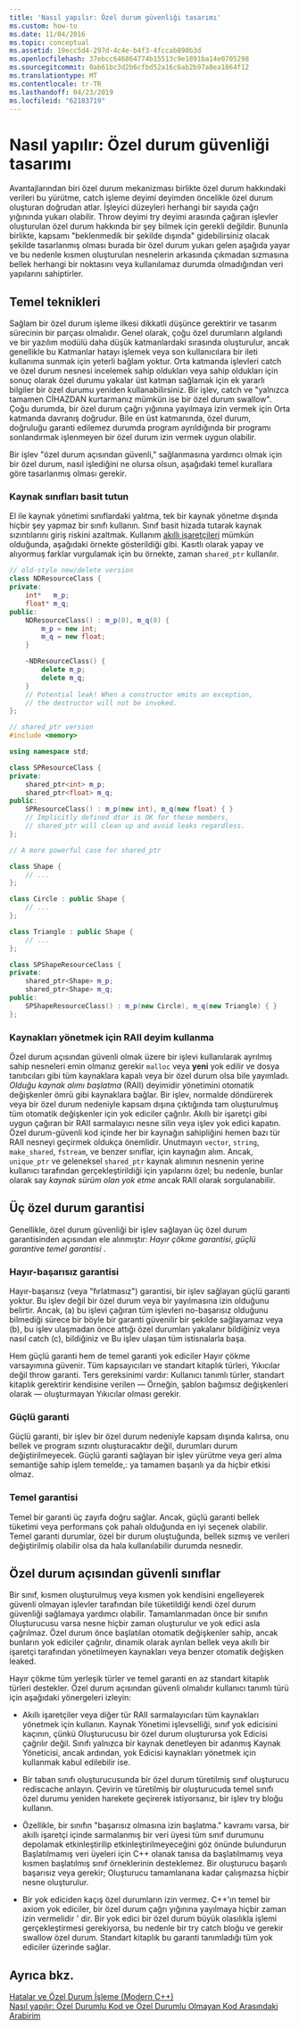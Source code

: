 ```yaml
---
title: 'Nasıl yapılır: Özel durum güvenliği tasarımı'
ms.custom: how-to
ms.date: 11/04/2016
ms.topic: conceptual
ms.assetid: 19ecc5d4-297d-4c4e-b4f3-4fccab890b3d
ms.openlocfilehash: 37ebcc646864774b15513c9e1891ba14e0705298
ms.sourcegitcommit: 0ab61bc3d2b6cfbd52a16c6ab2b97a8ea1864f12
ms.translationtype: MT
ms.contentlocale: tr-TR
ms.lasthandoff: 04/23/2019
ms.locfileid: "62183719"
---
```

# <a name="how-to-design-for-exception-safety"></a>Nasıl yapılır: Özel durum güvenliği tasarımı

Avantajlarından biri özel durum mekanizması birlikte özel durum hakkındaki verileri bu yürütme, catch işleme deyimi deyimden öncelikle özel durum oluşturan doğrudan atlar. İşleyici düzeyleri herhangi bir sayıda çağrı yığınında yukarı olabilir. Throw deyimi try deyimi arasında çağıran işlevler oluşturulan özel durum hakkında bir şey bilmek için gerekli değildir.  Bununla birlikte, kapsamı "beklenmedik bir şekilde dışında" gidebilirsiniz olacak şekilde tasarlanmış olması burada bir özel durum yukarı gelen aşağıda yayar ve bu nedenle kısmen oluşturulan nesnelerin arkasında çıkmadan sızmasına bellek herhangi bir noktasını veya kullanılamaz durumda olmadığından veri yapılarını sahiptirler.

## <a name="basic-techniques"></a>Temel teknikleri

Sağlam bir özel durum işleme ilkesi dikkatli düşünce gerektirir ve tasarım sürecinin bir parçası olmalıdır. Genel olarak, çoğu özel durumların algılandı ve bir yazılım modülü daha düşük katmanlardaki sırasında oluşturulur, ancak genellikle bu Katmanlar hatayı işlemek veya son kullanıcılara bir ileti kullanıma sunmak için yeterli bağlam yoktur. Orta katmanda işlevleri catch ve özel durum nesnesi incelemek sahip oldukları veya sahip oldukları için sonuç olarak özel durumu yakalar üst katman sağlamak için ek yararlı bilgiler bir özel durumu yeniden kullanabilirsiniz. Bir işlev, catch ve "yalnızca tamamen CİHAZDAN kurtarmanız mümkün ise bir özel durum swallow". Çoğu durumda, bir özel durum çağrı yığınına yayılmaya izin vermek için Orta katmanda davranış doğrudur. Bile en üst katmanında, özel durum, doğruluğu garanti edilemez durumda program ayrıldığında bir programı sonlandırmak işlenmeyen bir özel durum izin vermek uygun olabilir.

Bir işlev "özel durum açısından güvenli," sağlanmasına yardımcı olmak için bir özel durum, nasıl işlediğini ne olursa olsun, aşağıdaki temel kurallara göre tasarlanmış olması gerekir.

### <a name="keep-resource-classes-simple"></a>Kaynak sınıfları basit tutun

El ile kaynak yönetimi sınıflardaki yalıtma, tek bir kaynak yönetme dışında hiçbir şey yapmaz bir sınıfı kullanın. Sınıf basit hizada tutarak kaynak sızıntılarını giriş riskini azaltmak. Kullanım [akıllı işaretçileri](../cpp/smart-pointers-modern-cpp.md) mümkün olduğunda, aşağıdaki örnekte gösterildiği gibi. Kasıtlı olarak yapay ve alıyormuş farklar vurgulamak için bu örnekte, zaman `shared_ptr` kullanılır.

```cpp
// old-style new/delete version
class NDResourceClass {
private:
    int*   m_p;
    float* m_q;
public:
    NDResourceClass() : m_p(0), m_q(0) {
        m_p = new int;
        m_q = new float;
    }

    ~NDResourceClass() {
        delete m_p;
        delete m_q;
    }
    // Potential leak! When a constructor emits an exception,
    // the destructor will not be invoked.
};

// shared_ptr version
#include <memory>

using namespace std;

class SPResourceClass {
private:
    shared_ptr<int> m_p;
    shared_ptr<float> m_q;
public:
    SPResourceClass() : m_p(new int), m_q(new float) { }
    // Implicitly defined dtor is OK for these members,
    // shared_ptr will clean up and avoid leaks regardless.
};

// A more powerful case for shared_ptr

class Shape {
    // ...
};

class Circle : public Shape {
    // ...
};

class Triangle : public Shape {
    // ...
};

class SPShapeResourceClass {
private:
    shared_ptr<Shape> m_p;
    shared_ptr<Shape> m_q;
public:
    SPShapeResourceClass() : m_p(new Circle), m_q(new Triangle) { }
};
```

### <a name="use-the-raii-idiom-to-manage-resources"></a>Kaynakları yönetmek için RAII deyim kullanma

Özel durum açısından güvenli olmak üzere bir işlevi kullanılarak ayrılmış sahip nesneleri emin olmanız gerekir `malloc` veya **yeni** yok edilir ve dosya tanıtıcıları gibi tüm kaynaklara kapalı veya bir özel durum olsa bile yayımladı. *Olduğu kaynak alımı başlatma* (RAII) deyimidir yönetimini otomatik değişkenler ömrü gibi kaynaklara bağlar. Bir işlev, normalde döndürerek veya bir özel durum nedeniyle kapsam dışına çıktığında tam oluşturulmuş tüm otomatik değişkenler için yok ediciler çağrılır. Akıllı bir işaretçi gibi uygun çağıran bir RAII sarmalayıcı nesne silin veya işlev yok edici kapatın. Özel durum-güvenli kod içinde her bir kaynağın sahipliğini hemen bazı tür RAII nesneyi geçirmek oldukça önemlidir. Unutmayın `vector`, `string`, `make_shared`, `fstream`, ve benzer sınıflar, için kaynağın alım.  Ancak, `unique_ptr` ve geleneksel `shared_ptr` kaynak alımının nesnenin yerine kullanıcı tarafından gerçekleştirildiği için yapılarını özel; bu nedenle, bunlar olarak say *kaynak sürüm olan yok etme* ancak RAII olarak sorgulanabilir.

## <a name="the-three-exception-guarantees"></a>Üç özel durum garantisi

Genellikle, özel durum güvenliği bir işlev sağlayan üç özel durum garantisinden açısından ele alınmıştır: *Hayır çökme garantisi*, *güçlü garanti*ve *temel garantisi* .

### <a name="no-fail-guarantee"></a>Hayır-başarısız garantisi

Hayır-başarısız (veya "fırlatmasız") garantisi, bir işlev sağlayan güçlü garanti yoktur. Bu işlev değil bir özel durum veya bir yayılmasına izin olduğunu belirtir. Ancak, (a) bu işlevi çağıran tüm işlevleri no-başarısız olduğunu bilmediği sürece bir böyle bir garanti güvenilir bir şekilde sağlayamaz veya (b), bu işlev ulaşmadan önce attığı özel durumları yakalanır bildiğiniz veya nasıl catch (c), bildiğiniz ve Bu işlev ulaşan tüm istisnalarla başa.

Hem güçlü garanti hem de temel garanti yok ediciler Hayır çökme varsayımına güvenir. Tüm kapsayıcıları ve standart kitaplık türleri, Yıkıcılar değil throw garanti. Ters gereksinimi vardır: Kullanıcı tanımlı türler, standart kitaplık gerektirir kendisine verilen — Örneğin, şablon bağımsız değişkenleri olarak — oluşturmayan Yıkıcılar olması gerekir.

### <a name="strong-guarantee"></a>Güçlü garanti

Güçlü garanti, bir işlev bir özel durum nedeniyle kapsam dışında kalırsa, onu bellek ve program sızıntı oluşturacaktır değil, durumları durum değiştirilmeyecek. Güçlü garanti sağlayan bir işlev yürütme veya geri alma semantiğe sahip işlem temelde,: ya tamamen başarılı ya da hiçbir etkisi olmaz.

### <a name="basic-guarantee"></a>Temel garantisi

Temel bir garanti üç zayıfa doğru sağlar. Ancak, güçlü garanti bellek tüketimi veya performans çok pahalı olduğunda en iyi seçenek olabilir. Temel garanti durumlar, özel bir durum oluştuğunda, bellek sızmış ve verileri değiştirilmiş olabilir olsa da hala kullanılabilir durumda nesnedir.

## <a name="exception-safe-classes"></a>Özel durum açısından güvenli sınıflar

Bir sınıf, kısmen oluşturulmuş veya kısmen yok kendisini engelleyerek güvenli olmayan işlevler tarafından bile tüketildiği kendi özel durum güvenliği sağlamaya yardımcı olabilir. Tamamlanmadan önce bir sınıfın Oluşturucusu varsa nesne hiçbir zaman oluşturulur ve yok edici asla çağrılmaz. Özel durum önce başlatılan otomatik değişkenler sahip, ancak bunların yok ediciler çağrılır, dinamik olarak ayrılan bellek veya akıllı bir işaretçi tarafından yönetilmeyen kaynakları veya benzer otomatik değişken leaked.

Hayır çökme tüm yerleşik türler ve temel garanti en az standart kitaplık türleri destekler. Özel durum açısından güvenli olmalıdır kullanıcı tanımlı türü için aşağıdaki yönergeleri izleyin:

- Akıllı işaretçiler veya diğer tür RAII sarmalayıcıları tüm kaynakları yönetmek için kullanın. Kaynak Yönetimi işlevselliği, sınıf yok edicisini kaçının, çünkü Oluşturucusu bir özel durum oluşturursa yok Edicisi çağrılır değil. Sınıfı yalnızca bir kaynak denetleyen bir adanmış Kaynak Yöneticisi, ancak ardından, yok Edicisi kaynakları yönetmek için kullanmak kabul edilebilir ise.

- Bir taban sınıfı oluşturucusunda bir özel durum türetilmiş sınıf oluşturucu rediscache anlayın. Çevirin ve türetilmiş bir oluşturucuda temel sınıfı özel durumu yeniden harekete geçirerek istiyorsanız, bir işlev try bloğu kullanın.

- Özellikle, bir sınıfın "başarısız olmasına izin başlatma." kavramı varsa, bir akıllı işaretçi içinde sarmalanmış bir veri üyesi tüm sınıf durumunu depolamak etkinleştirilip etkinleştirilmeyeceğini göz önünde bulundurun Başlatılmamış veri üyeleri için C++ olanak tanısa da başlatılmamış veya kısmen başlatılmış sınıf örneklerinin desteklemez. Bir oluşturucu başarılı başarısız veya gerekir; Oluşturucu tamamlanana kadar çalışmazsa hiçbir nesne oluşturulur.

- Bir yok ediciden kaçış özel durumların izin vermez. C++'ın temel bir axiom yok ediciler, bir özel durum çağrı yığınına yayılmaya hiçbir zaman izin vermelidir ' dir. Bir yok edici bir özel durum büyük olasılıkla işlemi gerçekleştirmesi gerekiyorsa, bu nedenle bir try catch bloğu ve gerekir swallow özel durum. Standart kitaplık bu garanti tanımladığı tüm yok ediciler üzerinde sağlar.

## <a name="see-also"></a>Ayrıca bkz.

[Hatalar ve Özel Durum İşleme (Modern C++)](../cpp/errors-and-exception-handling-modern-cpp.md)<br/>
[Nasıl yapılır: Özel Durumlu Kod ve Özel Durumlu Olmayan Kod Arasındaki Arabirim](../cpp/how-to-interface-between-exceptional-and-non-exceptional-code.md)
